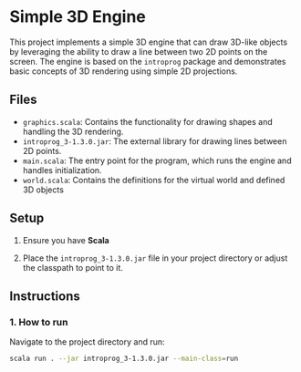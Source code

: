 # Simple 3D Engine

This project implements a simple 3D engine that can draw 3D-like objects by leveraging the ability to draw a line between two 2D points on the screen. The engine is based on the `introprog` package and demonstrates basic concepts of 3D rendering using simple 2D projections.

## Files

- `graphics.scala`: Contains the functionality for drawing shapes and handling the 3D rendering.
- `introprog_3-1.3.0.jar`: The external library for drawing lines between 2D points.
- `main.scala`: The entry point for the program, which runs the engine and handles initialization.
- `world.scala`: Contains the definitions for the virtual world and defined 3D objects

## Setup

1. Ensure you have **Scala**

2. Place the `introprog_3-1.3.0.jar` file in your project directory or adjust the classpath to point to it.

## Instructions

### 1. How to run 

Navigate to the project directory and run:

```bash
scala run . --jar introprog_3-1.3.0.jar --main-class=run
```

